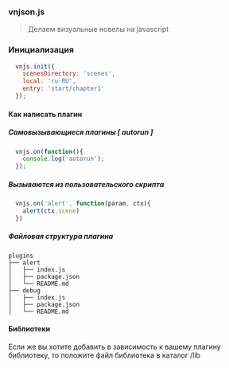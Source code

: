 ### vnjson.js
>Делаем визуальные новелы на javascript

### Инициализация
```javascript
  vnjs.init({
    scenesDirectory: 'scenes',
    local: 'ru-RU',
    entry: 'start/chapter1'
  });

```






#### Как написать плагин

##### Самовызывающиеся плагины [ autorun ]
```javascript
  vnjs.on(function(){
    console.log('autorun');
  });

```
##### Вызываются из пользовательского скрипта
```javascript
  vnjs.on('alert', function(param, ctx){
    alert(ctx.scene)
  })

```
##### Файловая структура плагина

```plane_text
plugins
├── alert
│   ├── index.js
│   ├── package.json
│   └── README.md
├── debug
│   ├── index.js
│   ├── package.json
│   └── README.md

```
#### Библиотеки
Если же вы хотите добавить в зависимость к вашему плагину
библиотеку, то положите файл библиотека в каталог /lib 
